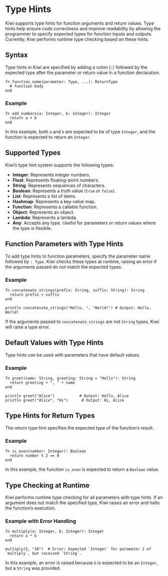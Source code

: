 # Type Hints

Kiwi supports type hints for function arguments and return values. Type hints help ensure code correctness and improve readability by allowing the programmer to specify expected types for function inputs and outputs. Currently, Kiwi performs runtime type checking based on these hints.

## Syntax

Type hints in Kiwi are specified by adding a colon (`:`) followed by the expected type after the parameter or return value in a function declaration.

```kiwi
fn function_name(parameter: Type, ...): ReturnType
  # function body
end
```

### Example

```kiwi
fn add_numbers(a: Integer, b: Integer): Integer
  return a + b
end
```

In this example, both `a` and `b` are expected to be of type `Integer`, and the function is expected to return an `Integer`.

## Supported Types

Kiwi’s type hint system supports the following types:

- **Integer**: Represents integer numbers.
- **Float**: Represents floating-point numbers.
- **String**: Represents sequences of characters.
- **Boolean**: Represents a truth value (`true` or `false`).
- **List**: Represents a list of items.
- **Hashmap**: Represents a key-value map.
- **Function**: Represents a callable function.
- **Object**: Represents an object.
- **Lambda**: Represents a lambda.
- **Any**: Accepts any type. Useful for parameters or return values where the type is flexible.

## Function Parameters with Type Hints

To add type hints to function parameters, specify the parameter name followed by `: Type`. Kiwi checks these types at runtime, raising an error if the arguments passed do not match the expected types.

### Example

```kiwi
fn concatenate_strings(prefix: String, suffix: String): String
  return prefix + suffix
end

println concatenate_strings("Hello, ", "World!") # Output: Hello, World!
```

If the arguments passed to `concatenate_strings` are not `String` types, Kiwi will raise a type error.

## Default Values with Type Hints

Type hints can be used with parameters that have default values.

### Example

```kiwi
fn greet(name: String, greeting: String = "Hello"): String
  return greeting + ", " + name
end

println greet("Alice")           # Output: Hello, Alice
println greet("Alice", "Hi")      # Output: Hi, Alice
```

## Type Hints for Return Types

The return type hint specifies the expected type of the function’s result.

### Example

```kiwi
fn is_even(number: Integer): Boolean
  return number % 2 == 0
end
```

In this example, the function `is_even` is expected to return a `Boolean` value.

## Type Checking at Runtime

Kiwi performs runtime type checking for all parameters with type hints. If an argument does not match the specified type, Kiwi raises an error and halts the function’s execution.

### Example with Error Handling

```kiwi
fn multiply(a: Integer, b: Integer): Integer
  return a * b
end

multiply(5, "10")  # Error: Expected `Integer` for parameter 2 of `multiply`, but received `String`.
```

In this example, an error is raised because `b` is expected to be an `Integer`, but a `String` was provided.
